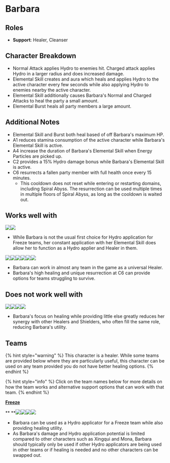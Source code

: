 # Barbara

## Roles

* **Support**: Healer, Cleanser

## Character Breakdown

* Normal Attack applies Hydro to enemies hit. Charged attack applies Hydro in a larger radius and does increased damage.&#x20;
* Elemental Skill creates and aura which heals and applies Hydro to the active character every few seconds while also applying Hydro to enemies nearby the active character.
* Elemental Skill additionally causes Barbara's Normal and Charged Attacks to heal the party a small amount.&#x20;
* Elemental Burst heals all party members a large amount.&#x20;

## Additional Notes

* Elemental Skill and Burst both heal based of off Barbara's maximum HP.
* A1 reduces stamina consumption of the active character while Barbara's Elemental Skill is active.
* A4 increase the duration of Barbara's Elemental Skill when Energy Particles are picked up.
* C2 provides a 15% Hydro damage bonus while Barbara's Elemental Skill is active.
* C6 resurrects a fallen party member with full health once every 15 minutes.
  * This cooldown does not reset while entering or restarting domains, including Spiral Abyss. The resurrection can be used multiple times in multiple floors of Spiral Abyss, as long as the cooldown is waited out.

## Works well with

![](../../.gitbook/assets/UI\_AvatarIcon\_Ganyu.png)![](../../.gitbook/assets/UI\_AvatarIcon\_Ayaka.png)

* While Barbara is not the usual first choice for Hydro application for Freeze teams, her constant application with her Elemental Skill does allow her to function as a Hydro applier and Healer in them.

![](../../.gitbook/assets/Element\_Anemo.webp)![](../../.gitbook/assets/Element\_Cryo.webp)![](../../.gitbook/assets/Element\_Electro.webp)![](../../.gitbook/assets/Element\_Geo.webp)![](../../.gitbook/assets/Element\_Hydro.webp)![](../../.gitbook/assets/Element\_Pyro.webp)

* Barbara can work in almost any team in the game as a universal Healer.
* Barbara's high healing and unique resurrection at C6 can provide options for teams struggling to survive.

## Does not work well with

&#x20;![](../../.gitbook/assets/UI\_AvatarIcon\_Zhongli.png)![](../../.gitbook/assets/UI\_AvatarIcon\_Bennett.png)![](../../.gitbook/assets/UI\_AvatarIcon\_Diona.png)![](../../.gitbook/assets/UI\_AvatarIcon\_Jean.png)

* Barbara's focus on healing while providing little else greatly reduces her synergy with other Healers and Shielders, who often fill the same role, reducing Barbara's utility.&#x20;

## Teams

{% hint style="warning" %}
This character is a healer. While some teams are provided below where they are particularly useful, this character can be used on any team provided you do not have better healing options.
{% endhint %}

{% hint style="info" %}
Click on the team names below for more details on how the team works and alternative support options that can work with that team.
{% endhint %}

****[**Freeze**](../../teams/freeze.md)****

** **![](../../.gitbook/assets/UI\_AvatarIcon\_Ayaka.png)****![](../../.gitbook/assets/UI\_AvatarIcon\_Barbara.png)****![](../../.gitbook/assets/UI\_AvatarIcon\_Kazuha.png)****![](../../.gitbook/assets/UI\_AvatarIcon\_Kaeya.png)****

* Barbara can be used as a Hydro applicator for a Freeze team while also providing healing utility.
* As Barbara's damage and Hydro application potential is limited compared to other characters such as Xingqui and Mona, Barbara should typically only be used if other Hydro applicators are being used in other teams or if healing is needed and no other characters can be swapped out.
